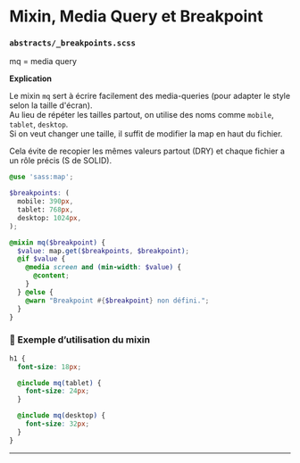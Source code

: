 # Mixin, Media Query et Breakpoint

### `abstracts/_breakpoints.scss`

mq = media query

**Explication**

Le mixin `mq` sert à écrire facilement des media-queries (pour adapter le style selon la taille d'écran).  
Au lieu de répéter les tailles partout, on utilise des noms comme `mobile`, `tablet`, `desktop`.  
Si on veut changer une taille, il suffit de modifier la map en haut du fichier.

Cela évite de recopier les mêmes valeurs partout (DRY) et chaque fichier a un rôle précis (S de SOLID).

```scss
@use 'sass:map';

$breakpoints: (
  mobile: 390px,
  tablet: 768px,
  desktop: 1024px,
);

@mixin mq($breakpoint) {
  $value: map.get($breakpoints, $breakpoint);
  @if $value {
    @media screen and (min-width: $value) {
      @content;
    }
  } @else {
    @warn "Breakpoint #{$breakpoint} non défini.";
  }
}
```

### 🔄 Exemple d’utilisation du mixin

```scss
h1 {
  font-size: 18px;

  @include mq(tablet) {
    font-size: 24px;
  }

  @include mq(desktop) {
    font-size: 32px;
  }
}
```

---
